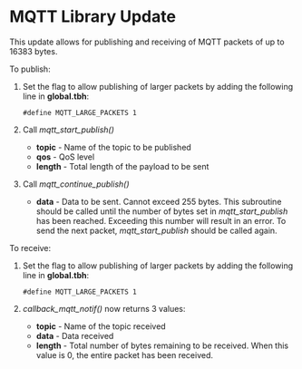 # MQTT Library Update

This update allows for publishing and receiving of MQTT packets of up to 16383 bytes. 

To publish:

1. Set the flag to allow publishing of larger packets by adding the following line in **global.tbh**:

   `#define MQTT_LARGE_PACKETS 1`

2. Call *mqtt_start_publish()*

   - <b>topic</b> - Name of the topic to be published
   - <b>qos</b> - QoS level
   - <b>length</b> - Total length of the payload to be sent

3. Call *mqtt_continue_publish()*

   - <b>data</b> - Data to be sent. Cannot exceed 255 bytes. 
     This subroutine should be called until the number of  bytes set in *mqtt_start_publish* has been reached. Exceeding this number will result in an error. To send the next packet, *mqtt_start_publish* should be called again.

To receive:

1. Set the flag to allow publishing of larger packets by adding the following line in **global.tbh**:

   `#define MQTT_LARGE_PACKETS 1`

2. *callback_mqtt_notif()* now returns 3 values:

   - <b>topic</b> - Name of the topic received
   - <b>data</b> - Data received
   - <b>length</b> - Total number of bytes remaining to be received. When this value is 0, the entire packet has been received.
   